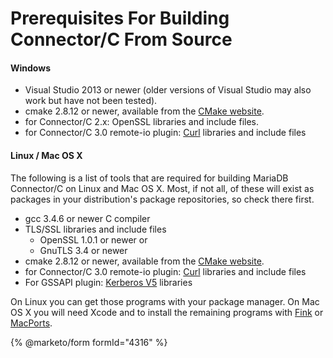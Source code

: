 # Prerequisites For Building Connector/C From Source

#### Windows

* Visual Studio 2013 or newer (older versions of Visual Studio may also work but have not been tested).
* cmake 2.8.12 or newer, available from the [CMake website](https://www.cmake.org).
* for Connector/C 2.x: OpenSSL libraries and include files.
* for Connector/C 3.0 remote-io plugin: [Curl](https://curl.haxx.se) libraries and include files

#### Linux / Mac OS X

The following is a list of tools that are required for building MariaDB Connector/C on Linux and Mac OS X. Most, if not all, of these will exist as packages in your distribution's package repositories, so check there first.

* gcc 3.4.6 or newer C compiler
* TLS/SSL libraries and include files
  * OpenSSL 1.0.1 or newer or
  * GnuTLS 3.4 or newer
* cmake 2.8.12 or newer, available from the [CMake website](https://www.cmake.org).
* for Connector/C 3.0 remote-io plugin: [Curl](https://curl.haxx.se) libraries and include files
* For GSSAPI plugin: [Kerberos V5](https://web.mit.edu/kerberos/dist/) libraries

On Linux you can get those programs with your package manager. On Mac OS X you will need Xcode and to install the remaining programs with [Fink](https://www.finkproject.org/) or [MacPorts](https://www.macports.org/).


{% @marketo/form formId="4316" %}
